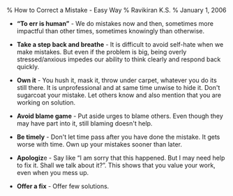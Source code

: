 % How to Correct a Mistake - Easy Way
% Ravikiran K.S.
% January 1, 2006


  - **“To err is human”** - We do mistakes now and then, sometimes more
    impactful than other times, sometimes knowingly than otherwise.

  - **Take a step back and breathe** - It is difficult to avoid
    self-hate when we make mistakes. But even if the problem is big,
    being overly stressed/anxious impedes our ability to think clearly
    and respond back quickly.

  - **Own it** - You hush it, mask it, throw under carpet, whatever you
    do its still there. It is unprofessional and at same time unwise to
    hide it. Don't sugarcoat your mistake. Let others know and also
    mention that you are working on solution.

  - **Avoid blame game** - Put aside urges to blame others. Even though
    they may have part into it, still blaming doesn't help.

  - **Be timely** - Don't let time pass after you have done the mistake.
    It gets worse with time. Own up your mistakes sooner than later.

  - **Apologiz**e - Say like “I am sorry that this happened. But I may
    need help to fix it. Shall we talk about it?”. This shows that you
    value your work, even when you mess up.

  - **Offer a fix** - Offer few solutions.

